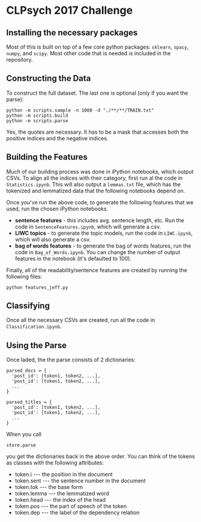 # CLPsych 2017 Challenge

## Installing the necessary packages

Most of this is built on top of a few core python packages: `sklearn`, `spacy`, `numpy`, and `scipy`. Most other code that is needed is included in the repository.

## Constructing the Data

To construct the full dataset. The last one is optional (only if you want the parse):

```
python -m scripts.sample -n 1000 -d "./**/**/TRAIN.txt"
python -m scripts.build
python -m scripts.parse
```

Yes, the quotes are necessary. It has to be a mask that accesses both the
positive indices and the negative indices.

## Building the Features

Much of our building process was done in iPython notebooks, which output CSVs. To align all the indices with their category, first run al the code in `Statistics.ipynb`. This will also output a `lemmas.txt` file, which has the tokenized and lemmatized data that the following notebooks depend on.

Once you've run the above code, to generate the following features that we used, run the chosen iPython notebooks.
  - **sentence features** - this includes avg. sentence length, etc. Run the code in `SentenceFeatures.ipynb`, which will generate a csv.
  - **LIWC topics** - to generate the topic models, run the code in `LIWC.ipynb`, which will also generate a csv.
  - **bag of words features** - to generate the bag of words features, run the code in `Bag_of_Words.ipynb`. You can change the number of output features in the notebook (it's defaulted to 100).

Finally, all of the readability/sentence features are created by running the following files:

```
python features_jeff.py
```

## Classifying

Once all the necessary CSVs are created, run all the code in `Classification.ipynb`.

## Using the Parse

Once laded, the the parse consists of 2 dictionaries:

```
parsed_docs = {
  'post_id': [token1, token2, ...],
  'post_id': [token1, token2, ...],
  ...
}

parsed_titles = {
  'post_id': [token1, token2, ...],
  'post_id': [token1, token2, ...],
  ...
}
```

When you call

```
store.parse
```

you get the dictionaries back in the above order. You can think of the tokens as classes with the
following attributes:
- token.i --- the position in the document
- token.sent --- the sentence number in the document
- token.tok --- the base form
- token.lemma --- the lemmatized word
- token.head --- the index of the head
- token.pos --- the part of speech of the token
- token.dep --- the label of the dependency relation
